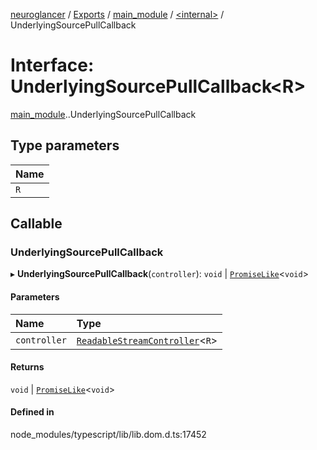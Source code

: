 [neuroglancer](../README.md) / [Exports](../modules.md) / [main\_module](../modules/main_module.md) / [<internal\>](../modules/main_module._internal_.md) / UnderlyingSourcePullCallback

# Interface: UnderlyingSourcePullCallback<R\>

[main_module](../modules/main_module.md).[<internal>](../modules/main_module._internal_.md).UnderlyingSourcePullCallback

## Type parameters

| Name |
| :------ |
| `R` |

## Callable

### UnderlyingSourcePullCallback

▸ **UnderlyingSourcePullCallback**(`controller`): `void` \| [`PromiseLike`](main_module._internal_.PromiseLike.md)<`void`\>

#### Parameters

| Name | Type |
| :------ | :------ |
| `controller` | [`ReadableStreamController`](../modules/main_module._internal_.md#readablestreamcontroller)<`R`\> |

#### Returns

`void` \| [`PromiseLike`](main_module._internal_.PromiseLike.md)<`void`\>

#### Defined in

node_modules/typescript/lib/lib.dom.d.ts:17452
